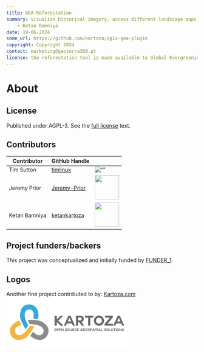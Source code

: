 ```yaml
---
title: GEA Reforestation
summary: Visualize historical imagery, access different landscape maps and generate reports for potential afforestation sites.
    - Ketan Bamniya
date: 19-06-2024
some_url: https://github.com/kartoza/qgis-gea-plugin
copyright: Copyright 2024
contact: marketing@geoterra360.pt
license: the reforestation tool is made available to Global Evergreening Global Alliance (GEA) under a non-exclusive, sub-licensable, perpetual, irrevocable, royalty-free licence. This which allows GEA to use and replicate the QGIS plugin and tool for the appointed project areas in Kenya, Uganda, and Malawi; and any other carbon offset future project areas managed, operated, and undertaken by GEA. The reforestation tool concept, functionality, and operations, as well as the physical QGIS plugin are covered, considered, and always remain the Intellectual Property of GT360.
---
```


# About

## License

Published under AGPL-3. See the [full license](license.md) text.

## Contributors
<!-- Tim is an example on what a contributor should look like -->

| Contributor | GitHub Handle | |
| ----------- | ------------- |-|
| Tim Sutton | [timlinux](https://github.com/timlinux) | <img src="https://github.com/timlinux.png" alt= “” width="64" height="64"> |
| Jeremy Prior | [Jeremy-Prior](https://github.com/Jeremy-Prior) | <img src="https://github.com/Jeremy-Prior.png" alt="" width="64" height="64"> |
| Ketan Bamniya | [ketankartoza](https://github.com/ketankartoza) | <img src="https://github.com/ketankartoza.png" alt="" width="64" height="64"> |

## Project funders/backers

This project was conceptualized and initially funded by [FUNDER_1]().

## Logos

Another fine project contributed to by: [Kartoza.com](https://kartoza.com)
![Kartoza Logo](../img/KartozaLogo-320x132.png)
